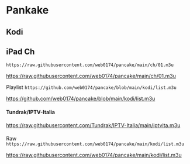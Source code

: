 # Pankake

## Kodi

## iPad Ch

`https://raw.githubusercontent.com/web0174/pancake/main/ch/01.m3u`

https://raw.githubusercontent.com/web0174/pancake/main/ch/01.m3u

Playlist `https://github.com/web0174/pancake/blob/main/kodi/list.m3u`

https://github.com/web0174/pancake/blob/main/kodi/list.m3u


#### Tundrak/IPTV-Italia

https://raw.githubusercontent.com/Tundrak/IPTV-Italia/main/iptvita.m3u

#### 

Raw `https://raw.githubusercontent.com/web0174/pancake/main/kodi/list.m3u`

https://raw.githubusercontent.com/web0174/pancake/main/kodi/list.m3u



